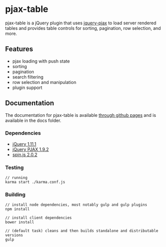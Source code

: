 # pjax-table

pjax-table is a jQuery plugin that uses [jquery-pjax](https://github.com/defunkt/jquery-pjax) to load server rendered tables and provides table controls for sorting, pagination, row selection, and more.

## Features
  - pjax loading with push state
  - sorting
  - pagination
  - search filtering
  - row selection and manipulation
  - plugin support


## Documentation
The documentation for pjax-table is available [through github pages](http://50onred.github.io/pjax-table/) and is available in the docs folder.


### Dependencies
  - [jQuery 1.11.1](http://jquery.com/)
  - [jQuery PJAX 1.9.2](https://github.com/defunkt/jquery-pjax)
  - [spin.js 2.0.2](http://fgnass.github.io/spin.js/)


### Testing
    // running
    karma start ./karma.conf.js


### Building
    // install node dependencies, most notably gulp and gulp plugins
    npm install

    // install client dependencies
    bower install

    // (default task) cleans and then builds standalone and distributable versions
    gulp

